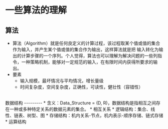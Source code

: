 一些算法的理解
=============
算法
-----
  * 算法（Algorithm）就是任何良定义的计算过程，该过程取某个值或值的集合作为输入，并产生某个值或值的集合作为输出，这样算法就是把
  输入转化为输出的计算步骤的一个序列。个人觉得，算法也可以理解为解决问题的一些列指令，一种策略机制，能够对一定规范的输入，在有限时间内获得所要求的输出。
  * 要素
    * 输入规模，最坏情况与平均情况，增长量级
    * 时间复杂度，空间复杂度，正确性，可读性，健壮性（容错性）
<br>
数据结构
---------
* 含义：Data_Structure = (D, R)，数据结构是指相互之间存在一种或多种特定关系的数据元素的集合。
* 相互关系
  * 逻辑结构：集合、线性、链表、树型、图
  * 存储结构：机内关系-节点，机内表示-顺序存储、链式存储
  * 运算结构
